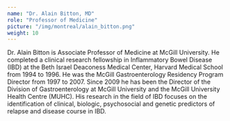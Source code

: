 ```yaml
---
name: "Dr. Alain Bitton, MD"
role: "Professor of Medicine"
picture: "/img/montreal/alain_bitton.png"
weight: 10
---
```


Dr. Alain Bitton is Associate Professor of Medicine at McGill University. He completed a clinical research fellowship in Inflammatory Bowel Disease (IBD) at the Beth Israel Deaconess Medical Center, Harvard Medical School from 1994 to 1996.  He was the McGill Gastroenterology Residency Program Director from 1997 to 2007. Since 2009 he has been the Director of the Division of Gastroenterology at McGill University and the McGill University Health Centre (MUHC). His research in the field of IBD focuses on the identification of clinical, biologic, psychosocial and genetic predictors of relapse and disease course in IBD.